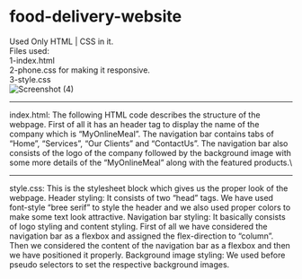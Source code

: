 # food-delivery-website
Used Only HTML | CSS in it.\
Files used:\
1-index.html\
2-phone.css for making it responsive.\
3-style.css\
![Screenshot (4)](https://github.com/user-attachments/assets/d8272e09-f266-44ac-9f50-c5cfca6c76d9)
<br>
<hr>
index.html: The following HTML code describes the structure of the webpage. First of all it has an header tag to display the name of the company which is “MyOnlineMeal”. The navigation bar contains tabs of “Home”, “Services”, “Our Clients” and “ContactUs”. The navigation bar also consists of the logo of the company followed by the background image with some more details of the “MyOnlineMeal” along with the featured products.\
<br>
<hr>
style.css: This is the stylesheet block which gives us the proper look of the webpage.
Header styling: It consists of two “head” tags. We have used font-style “bree serif” to style the header and we also used proper colors to make some text look attractive.
Navigation bar styling: It basically consists of logo styling and content styling. First of all we have considered the navigation bar as a flexbox and assigned the flex-direction to “column”. Then we considered the content of the navigation bar as a flexbox and then we have positioned it properly.
Background image styling: We used before pseudo selectors to set the respective background images.
